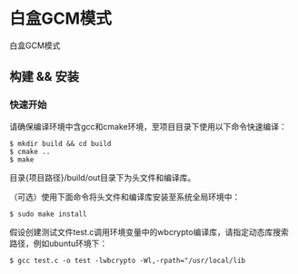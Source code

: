 # 白盒GCM模式

白盒GCM模式



## 构建 && 安装

### 快速开始

请确保编译环境中含gcc和cmake环境，至项目目录下使用以下命令快速编译：

```
$ mkdir build && cd build
$ cmake ..
$ make
```

目录{项目路径}/build/out目录下为头文件和编译库。

（可选）使用下面命令将头文件和编译库安装至系统全局环境中：

```
$ sudo make install
```

假设创建测试文件test.c调用环境变量中的wbcrypto编译库，请指定动态库搜索路径，例如ubuntu环境下：

```
$ gcc test.c -o test -lwbcrypto -Wl,-rpath="/usr/local/lib
```
